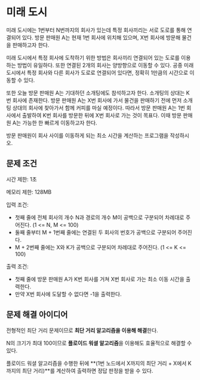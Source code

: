 # 미래 도시

미래 도시에는 1번부터 N번까지의 회사가 있는데 특정 회사끼리는 서로 도로를 통해 연결되어 있다.
방문 판매원 A는 현재 1번 회사에 위치해 있으며, X번 회사에 방문해 물건을 판매하고자 한다.

미래 도시에서 특정 회사에 도착하기 위한 방법은 회사끼리 연결되어 있는 도로를 이용하는 방법이 유일하다.
또한 연결된 2개의 회사는 양방향으로 이동할 수 있다.
공중 미래 도시에서 특정 회사와 다른 회사가 도로로 연결되어 있다면, 정확히 1만큼의 시간으로 이동할 수 있다.

또한 오늘 방문 판매원 A는 기대하던 소개팅에도 참석하고자 한다.
소개팅의 상대는 K번 회사에 존재한다.
방문 판매원 A는 X번 회사에 가서 물건을 판매하기 전에 먼저 소개팅 상대의 회사에 찾아가서 함께 커피를 마실 예정이다.
따라서 방문 판매원 A는 1번 회사에서 출발하여 K번 회사를 방문한 뒤에 X번 회사로 가는 것이 목표다.
이때 방문 판매원 A는 가능한 한 빠르게 이동하고자 한다.

방문 판매원이 회사 사이를 이동하게 되는 최소 시간을 계산하는 프로그램을 작성하시오.

## 문제 조건

시간 제한: 1초

메모리 제한: 128MB

입력 조건:

- 첫째 줄에 전체 회사의 개수 N과 경로의 개수 M이 공백으로 구분되어 차례대로 주어진다. (1 <= N, M <= 100)
- 둘째 줄부터 M + 1번째 줄에는 연결된 두 회사의 번호가 공백으로 구분되어 주어진다.
- M + 2번째 줄에는 X와 K가 공백으로 구분되어 차례대로 주어진다. (1 <= K <= 100)

출력 조건:

- 첫째 줄에 방문 판매원 A가 K번 회사를 거쳐 X번 회사로 가는 최소 이동 시간을 출력한다.
- 만약 X번 회사에 도달할 수 없다면 -1을 출력한다.

## 문제 해결 아이디어

전형적인 최단 거리 문제이므로 **최단 거리 알고리즘을 이용해 해결**한다.

N의 크기가 최대 100이므로 **플로이드 워셜 알고리즘**을 이용해도 효율적으로 해결할 수 있다.

플로이드 워셜 알고리즘을 수행한 뒤에 **(1번 노드에서 X까지의 최단 거리 + X에서 K까지의 최단 거리)**를 계산하여 출력하면 정답 판정을 받을 수 있다.
